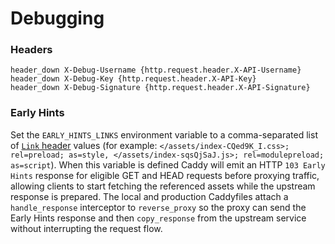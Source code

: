 # Debugging

### Headers
```text
header_down X-Debug-Username {http.request.header.X-API-Username}
header_down X-Debug-Key {http.request.header.X-API-Key}
header_down X-Debug-Signature {http.request.header.X-API-Signature}
```

### Early Hints

Set the `EARLY_HINTS_LINKS` environment variable to a comma-separated list of
[`Link` header](https://developer.mozilla.org/en-US/docs/Web/HTTP/Headers/Link)
values (for example: `</assets/index-CQed9K_I.css>; rel=preload; as=style, </assets/index-sqsQjSaJ.js>; rel=modulepreload; as=script`).
When this variable is defined Caddy will emit an HTTP `103 Early Hints`
response for eligible GET and HEAD requests before proxying traffic, allowing
clients to start fetching the referenced assets while the upstream response is
prepared. The local and production Caddyfiles attach a `handle_response`
interceptor to `reverse_proxy` so the proxy can send the Early Hints response
and then `copy_response` from the upstream service without interrupting the
request flow.
